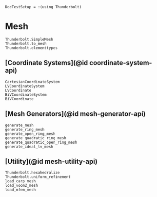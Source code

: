 ```@meta
DocTestSetup = :(using Thunderbolt)
```

# Mesh

```@docs
Thunderbolt.SimpleMesh
Thunderbolt.to_mesh
Thunderbolt.elementtypes
```

## [Coordinate Systems](@id coordinate-system-api)

```@docs
CartesianCoordinateSystem
LVCoordinateSystem
LVCoordinate
BiVCoordinateSystem
BiVCoordinate
```

## [Mesh Generators](@id mesh-generator-api)

```@docs
generate_mesh
generate_ring_mesh
generate_open_ring_mesh
generate_quadratic_ring_mesh
generate_quadratic_open_ring_mesh
generate_ideal_lv_mesh
```

## [Utility](@id mesh-utility-api)

```@docs
Thunderbolt.hexahedralize
Thunderbolt.uniform_refinement
load_carp_mesh
load_voom2_mesh
load_mfem_mesh
```
